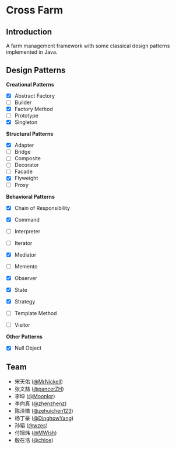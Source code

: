 Cross Farm
========

Introduction
--------
A farm management framework with some classical design patterns implemented in Java.

Design Patterns
--------
**Creational Patterns**
- [x] Abstract Factory
- [ ] Builder
- [x] Factory Method
- [ ] Prototype
- [x] Singleton

**Structural Patterns**

- [x] Adapter
- [ ] Bridge
- [ ] Composite
- [ ] Decorator
- [ ] Facade
- [x] Flyweight
- [ ] Proxy

**Behavioral Patterns**

- [x] Chain of Responsibility

- [x] Command
- [ ] Interpreter
- [ ] Iterator
- [x] Mediator
- [ ] Memento
- [x] Observer
- [x] State
- [x] Strategy
- [ ] Template Method
- [ ] Visitor

**Other Patterns**
- [x] Null Object

Team
--------
- 宋天佑 ([@MrNickell](https://github.com/MrNickell/))
- 张文喆 ([@pancerZH](https://github.com/pancerZH/))
- 李坤 ([@Moonlor](https://github.com/Moonlor/))
- 李向真 ([@zhenzhenz](https://github.com/zhenzhenz))
- 陈泽徽 ([@zehuichen123](https://github.com/DerekDick/))
- 杨丁豪 ([@DinghowYang](https://github.com/DinghowYang/))
- 孙韬 ([@wzes](https://github.com/wzes/))
- 付旭炜 ([@MWish](https://github.com/MWish/))
- 殷在浩 ([@chloe](https://github.com/chloe/))

